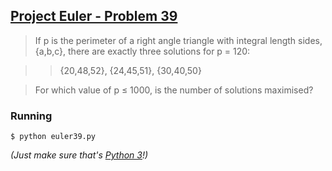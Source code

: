 ## [Project Euler - Problem 39](https://projecteuler.net/problem=39)


> If p is the perimeter of a right angle triangle with integral length sides, {a,b,c}, there are exactly three solutions for p = 120:

> > {20,48,52}, {24,45,51}, {30,40,50}

> For which value of p ≤ 1000, is the number of solutions maximised?


### Running

```
$ python euler39.py
```

*(Just make sure that's [Python 3](https://www.python.org/download/releases/3.0/)!)*
